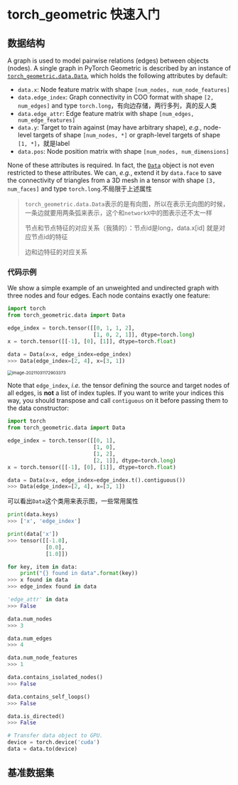 # torch_geometric 快速入门

## 数据结构

A graph is used to model pairwise relations (edges) between objects (nodes). A single graph in PyTorch Geometric is described by an instance of [`torch_geometric.data.Data`](https://pytorch-geometric.readthedocs.io/en/1.7.2/modules/data.html#torch_geometric.data.Data), which holds the following attributes by default:

- `data.x`: Node feature matrix with shape `[num_nodes, num_node_features]`
- `data.edge_index`: Graph connectivity in COO format with shape `[2, num_edges]` and type `torch.long`，有向边存储，两行多列，真的反人类
- `data.edge_attr`: Edge feature matrix with shape `[num_edges, num_edge_features]`
- `data.y`: Target to train against (may have arbitrary shape), *e.g.*, node-level targets of shape `[num_nodes, *]` or graph-level targets of shape `[1, *]`，就是label
- `data.pos`: Node position matrix with shape `[num_nodes, num_dimensions]`

None of these attributes is required. In fact, the [`Data`](https://pytorch-geometric.readthedocs.io/en/1.7.2/modules/data.html#torch_geometric.data.Data) object is not even restricted to these attributes. We can, *e.g.*, extend it by `data.face` to save the connectivity of triangles from a 3D mesh in a tensor with shape `[3, num_faces]` and type `torch.long`.不局限于上述属性

> `torch_geometric.data.Data`表示的是有向图，所以在表示无向图的时候，一条边就要用两条弧来表示，这个和`networkX`中的图表示还不太一样
>
> 节点和节点特征的对应关系（我猜的）：节点id是long，data.x[id] 就是对应节点id的特征
>
> 边和边特征的对应关系

### 代码示例

We show a simple example of an unweighted and undirected graph with three nodes and four edges. Each node contains exactly one feature:

```python
import torch
from torch_geometric.data import Data

edge_index = torch.tensor([[0, 1, 1, 2],
                           [1, 0, 2, 1]], dtype=torch.long)
x = torch.tensor([[-1], [0], [1]], dtype=torch.float)

data = Data(x=x, edge_index=edge_index)
>>> Data(edge_index=[2, 4], x=[3, 1])
```

<img src="https://i.loli.net/2021/10/31/5Nsrj8gRLxdUCPX.png" alt="image-20211031172903373" style="zoom:67%;" />

Note that `edge_index`, *i.e.* the tensor defining the source and target nodes of all edges, is **not** a list of index tuples. If you want to write your indices this way, you should transpose and call `contiguous` on it before passing them to the data constructor:

```python
import torch
from torch_geometric.data import Data

edge_index = torch.tensor([[0, 1],
                           [1, 0],
                           [1, 2],
                           [2, 1]], dtype=torch.long)
x = torch.tensor([[-1], [0], [1]], dtype=torch.float)

data = Data(x=x, edge_index=edge_index.t().contiguous())
>>> Data(edge_index=[2, 4], x=[3, 1])
```

可以看出`Data`这个类用来表示图，一些常用属性

```python
print(data.keys)
>>> ['x', 'edge_index']

print(data['x'])
>>> tensor([[-1.0],
            [0.0],
            [1.0]])

for key, item in data:
    print("{} found in data".format(key))
>>> x found in data
>>> edge_index found in data

'edge_attr' in data
>>> False

data.num_nodes
>>> 3

data.num_edges
>>> 4

data.num_node_features
>>> 1

data.contains_isolated_nodes()
>>> False

data.contains_self_loops()
>>> False

data.is_directed()
>>> False

# Transfer data object to GPU.
device = torch.device('cuda')
data = data.to(device)
```

## 基准数据集

